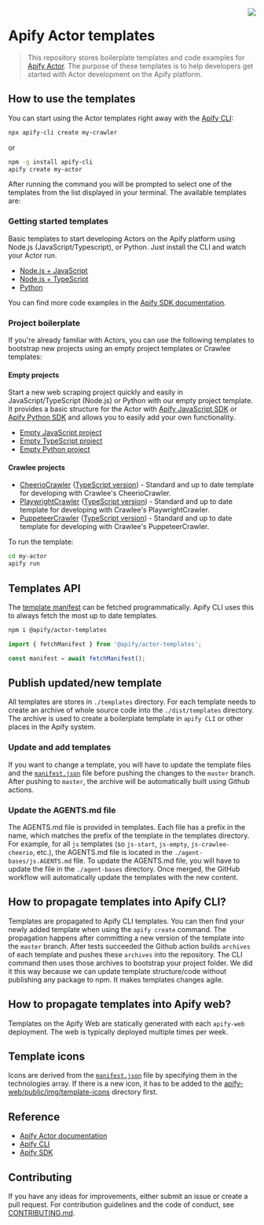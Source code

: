 <img src="actor-logo.png" align="right" />

# Apify Actor templates

> This repository stores boilerplate templates and code examples for [Apify Actor](https://apify.com/actors).
> The purpose of these templates is to help developers get started with Actor development on the Apify platform.

## How to use the templates

You can start using the Actor templates right away with the [Apify CLI](https://docs.apify.com/cli):

```Bash
npx apify-cli create my-crawler
```

or

```Bash
npm -g install apify-cli
apify create my-actor
```

After running the command you will be prompted to select one of the templates from the list displayed in your terminal. The available templates are:

### Getting started templates

Basic templates to start developing Actors on the Apify platform using Node.js (JavaScript/Typescript), or Python.
Just install the CLI and watch your Actor run.

- [Node.js + JavaScript](./templates/js-start/)
- [Node.js + TypeScript](./templates/ts-start/)
- [Python](./templates/python-start/)

You can find more code examples in the
[Apify SDK documentation](https://sdk.apify.com/docs/examples/puppeteer-crawler/).

### Project boilerplate

If you're already familiar with Actors, you can use the following templates to bootstrap new projects using an empty project templates or Crawlee templates:

#### Empty projects

Start a new web scraping project quickly and easily in JavaScript/TypeScript (Node.js) or Python with our empty project template. It provides a basic structure for the Actor with [Apify JavaScript SDK](https://docs.apify.com/sdk/js/) or [Apify Python SDK](https://docs.apify.com/sdk/python/) and allows you to easily add your own functionality.

- [Empty JavaScript project](./templates/js-empty/)
- [Empty TypeScript project](./templates/ts-empty/)
- [Empty Python project](./templates/python-empty/)

#### Crawlee projects

- [CheerioCrawler](./templates/js-crawlee-cheerio/) ([TypeScript version](./templates/ts-crawlee-cheerio/)) - Standard and up to date template for developing with Crawlee's CheerioCrawler.
- [PlaywrightCrawler](./templates/js-crawlee-playwright-chrome/) ([TypeScript version](./templates/ts-crawlee-playwright-chrome/)) - Standard and up to date template for developing with Crawlee's PlaywrightCrawler.
- [PuppeteerCrawler](./templates/js-crawlee-puppeteer-chrome/) ([TypeScript version](./templates/ts-crawlee-puppeteer-chrome/)) - Standard and up to date template for developing with Crawlee's PuppeteerCrawler.

To run the template:

```Bash
cd my-actor
apify run
```

## Templates API

The [template manifest](./templates/manifest.json) can be fetched programmatically.
Apify CLI uses this to always fetch the most up to date templates.

```Bash
npm i @apify/actor-templates
```

```JavaScript
import { fetchManifest } from '@apify/actor-templates';

const manifest = await fetchManifest();
```

## Publish updated/new template

All templates are stores in `./templates` directory.
For each template needs to create an archive of whole source code into the `./dist/templates` directory.
The archive is used to create a boilerplate template in `apify CLI` or other places in the Apify system.

### Update and add templates

If you want to change a template, you will have to update the template files and the [`manifest.json`](./templates/manifest.json) file before pushing the changes to the `master` branch. After pushing to `master`, the archive will be automatically built using Github actions.

### Update the AGENTS.md file

The AGENTS.md file is provided in templates. Each file has a prefix in the name, which matches the prefix of the template in the templates directory.
For example, for all `js` templates (so `js-start`, `js-empty`, `js-crawlee-cheerio`, etc.), the AGENTS.md file is located in the `./agent-bases/js.AGENTS.md` file.
To update the AGENTS.md file, you will have to update the file in the `./agent-bases` directory. Once merged, the GitHub workflow will automatically update the
templates with the new content.

## How to propagate templates into Apify CLI?

Templates are propagated to Apify CLI templates. You can then find your newly added template when using the `apify create` command.
The propagation happens after committing a new version of the template into the `master` branch. After tests succeeded the Github action
builds `archives` of each template and pushes these `archives` into the repository. The CLI command then uses those archives
to bootstrap your project folder. We did it this way because we can update template structure/code without publishing
any package to npm. It makes templates changes agile.

## How to propagate templates into Apify web?

Templates on the Apify Web are statically generated with each `apify-web` deployment.
The web is typically deployed multiple times per week.

## Template icons

Icons are derived from the [`manifest.json`](./templates/manifest.json) file by specifying them in the technologies array.
If there is a new icon, it has to be added to the [apify-web/public/img/template-icons](https://github.com/apify/apify-web/tree/develop/public/img/template-icons) directory first.

## Reference

- [Apify Actor documentation](https://docs.apify.com/actor)
- [Apify CLI](https://docs.apify.com/cli)
- [Apify SDK](https://sdk.apify.com/)

## Contributing

If you have any ideas for improvements, either submit an issue or create a pull request.
For contribution guidelines and the code of conduct, see [CONTRIBUTING.md](CONTRIBUTING.md).
